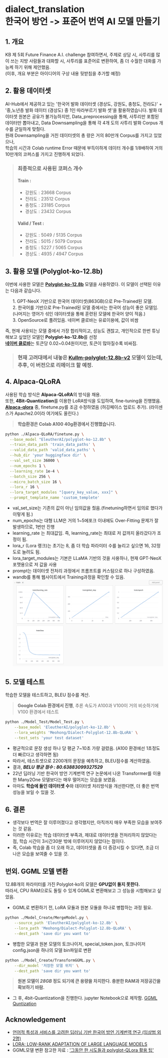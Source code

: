 # dialect_translation <br>한국어 방언 -> 표준어 번역 AI 모델 만들기

## 1. 개요 <br>
KB 제 5회 Future Finance A.I. challenge 참여하면서, 주제로 상담 시, 사투리를 많이 쓰는 지방 사람들과 대화할 시, 사투리를 표준어로 변환하여, 좀 더 수월한 대화를 가능케 하기 위해 제안했음.<br>
(이후, 개요 부분은 아이디어의 구상 내용 뒷받침을 추가할 예정)

## 2. 활용 데이터셋
AI-Hub에서 제공하고 있는 '한국어 발화 데이터셋 (경상도, 강원도, 충청도, 전라도)' + '중,노년층 발화 데이터 (경상도) 중 1인 따라부르기 발화 셋'을 활용하였습니다. 발화 데이터셋 원본은 공유가 불가능하지만, Data_preprocessing을 통해, 사투리만 포함된 데이터만 뽑아내고, 
Data Downsampling을 통해 각 4개 도의 사투리 발화 Corpus 개수를 균일하게 맞췄다.<br>
원래 Downsampling을 거친 데이터셋의 총 량은 거의 80만개 Corpus를 가지고 있었으나,<br>
학습의 시간과 Colab runtime Error 때문에 부득이하게 데이터 개수를 1/8배하여 거의 10만개의 코퍼스를 가지고 진행하게 되었다. <br>
> ### 최종적으로 사용된 코퍼스 개수 
> #### Train : <br>
> * 강원도 : 23668 Corpus
> * 전라도 : 23512 Corpus
> * 충청도 : 23185 Corpus
> * 경상도 : 23432 Corpus
> 
> #### Valid / Test : <br>
> * 강원도 : 5049 / 5135 Corpus
> * 전라도 : 5015 / 5079 Corpus
> * 충청도 : 5227 / 5065 Corpus
> * 경상도 : 4935 / 4947 Corpus

## 3. 활용 모델 (Polyglot-ko-12.8b)<br> 
이번에 사용한 모델은 [**Polyglot-ko-12.8b**][polyglot] 모델을 사용하였다. 이 모델이 선택된 이유는 다음과 같습니다.<br>

<ol>
  1. GPT-NeoX 기반으로 한국어 데이터셋(863GB)으로 Pre-Trained된 모델. <br/>
  2. 한국어를 기반으로 Pre-Trained된 모델 중에서는 한국어 성능이 좋은 모델임. (나머지는 영어가 섞인 데이터셋을 통해 훈련된 모델에 한국어 양이 적음.) <br/>
  3. OpenSource로 풀려있음. 네이버 클로바는 유료이용에, 값이 비쌈
</ol> 

즉, 현재 사용되는 모델 중에서 가장 합리적이고, 성능도 괜찮고, 개인적으로 한번 튜닝해보고 싶었던 모델인 **Polyglot-ko-12.8b**를 선정<br>
[**네이버 클로바**][naver_clover]는 토큰당 0.02~0.04원이지만, 토큰이 많아질수록 비싸짐. 
<br>
> ### 현재 고려대에서 내놓은 [**Kullm-polyglot-12.8b-v2**][kullmv2] 모델이 있는데, 추후, 이 버전으로 리메이크 할 예정.

## 4. Alpaca-QLoRA
사용된 학습 방식은 **Alpaca-QLoRA**의 방식을 채용. <br>
또한, **4Bit-Quantization**를 이용한 LoRA방식을 도입하여, fine-tuning을 진행했음.<br>
[**Alpaca-qlora**][alpacaglora] 중, finetune.py를 조금 수정하였음 (허깅페이스 업로드 추가). 
(라이센스가 Apache2.0이라 여기에도 올린다.)<br>
> **학습환경은 Colab A100 40g환경에서 진행했습니다.**

```bash
python ./Alpaca-QLoRA/finetune.py \
  --base_model "EleutherAI/polyglot-ko-12.8b" \
  --train_data_path 'train_data_paths' \
  --valid_data_path 'valid_data_paths' \
  --hub_dir 'your huggingface dir' \
  --val_set_size 36000 \
  --num_epochs 1 \
  --learning_rate 1e-4 \
  --batch_size 256 \
  --micro_batch_size 16 \
  --lora_r 16 \
  --lora_target_modules "[query_key_value, xxx]" \
  --prompt_template_name 'custom_templete'
```
* val_set_size는 기존의 값이 아닌 임의값을 줬음.(finetuning하면서 임의로 했다가 이렇게 됨.)<br>
* num_epochs는 대형 LLM은 거의 1~5에포크 이내에도 Over-Fitting 문제가 잘 발생하므로, 1번만 진행 <br>
* learning_rate 는 최대값임. 즉, learning_rate는 최대로 저 값까지 올라갔다가 조정이 됨.<br>
* lora_r (Lora 랭크)는 초기는 8, 좀 더 학습 파라미터 수를 늘리고 싶으면 16, 32정도로 늘려도 됨. <br>
* lora_target_modules는 기본은 LLaMA 기반의 것을 사용하나, 현재 GPT-NeoX 포맷용으로 저 값을 사용 <br>
* prompt는 데이터셋 전처리 과정에서 프롬프트를 커스텀으로 하나 구성하였음.
* wandb를 통해 웹사이트에서 Training과정을 확인할 수 있음.<br>
![Training](./Training_picture.png)

## 5. 모델 테스트
학습한 모델을 테스트하고, BLEU 점수를 계산.
> **Google Colab 환경에서 진행**, 추론 속도가 A100과 V100이 거의 비슷하기에 V100 환경에서 테스트 
```bash
python ./Model_Test/Model_Test.py \
	--base_model 'EleutherAI/polyglot-ko-12.8b' \
	--lora_weights 'Meohong/Dialect-Polyglot-12.8b-QLoRA' \
	--test_sets 'your test dataset'
```
* 평균적으로 문장 생성 하나 당 평균 7~10초 가량 걸렸음. (A100 환경에선 1초정도 더 빠르다고 생각하면 됨)
* 따라서, 테스트셋으로 2200개의 문장을 예측하고, BLEU점수를 계산하였음.
* 결과, _**BELU 평균 점수 : 80.63883099327529**_
* 22년 딥러닝 기반 한국어 방언 기계번역 연구 논문에서 나온 Transformer를 이용한 Many2One 모델보다는 매우 떨어지는 모습을 보였음.
* 아마도 **학습에 들인 데이터셋 수**와 데이터셋 처리방식을 개선한다면, 더 좋은 번역 성능을 보일 수 있을 것.

## 6. 결론
* 생각보다 번역은 잘 이루어졌다고 생각했지만, 아직까지 매우 부족한 모습을 보여주는 것 같음.
* 이러한 이유로는 학습 데이터셋 부족과, 제대로 데이터셋을 전처리하지 않았다는 점, 학습 시간이 3시간30분 밖에 이루어지지 않았다는 점이다.
* 즉, Colab 학습을 좀 더 오래 하고, 데이터셋을 좀 더 증강시킬 수 있다면, 조금 더 나은 모습을 보여줄 수 있을 것.

## 번외. GGML 모델 변환
12.8B개의 파라미터를 가진 Polyglot-ko의 모델은 **GPU없이 돌지 못한다.** <br>
따라서, CPU RAM으로도 돌릴 수 있게 GGML로 변환해보고 그 성능을 시험해보고 싶었음. 
* GGML로 변환하기 전, LoRA 모듈과 원본 모듈을 하나로 병합하는 과정 필요.
```bash
python ./Model_Create/MergeModel.py \
	--source_path 'EleutherAI/polyglot-ko-12.8b' \
	--lora_path 'Meohong/Dialect-Polyglot-12.8b-QLoRA' \
	--dest_path 'save dir you want to'
```
* 병합한 모델과 원본 모델의 토크나이저, special_token.json, 토크나이저config.json을 하나의 모델 bin파일로 변환
```bash
python ./Model_Create/TransformGGML.py \
	--dir_model '저장한 모델 위치' \
	--dest_path 'save dir you want to'
```
> **원본 모델이 _28GB_ 정도 되기에 큰 용량을 차지한다. 충분한 RAM과 저장공간을 확보하기 바람.**
* 그 후, 4bit-Quantization을 진행한다. jupyter Notebook으로 제작함.
[GGML Quntization](https://colab.research.google.com/drive/13hDsA-k0Wvb3JWczkglgC4QX7zb0BGUY)

## Acknowledgement
* [언어적 특성과 서비스를 고려한 딥러닝 기반 한국어 방언 기계번역 연구 (임상범 외 2명)][deepdialect]
* [LORA: LOW-RANK ADAPTATION OF LARGE LANGUAGE MODELS][LoRA]
* GGML모델 변환 참고한 자료 : ['그동안 한 시도들과 polyglot-QLora 활용 팁'][arcalive]


[polyglot]: https://huggingface.co/EleutherAI/polyglot-ko-12.8b
[kullmv2]: https://huggingface.co/nlpai-lab/kullm-polyglot-12.8b-v2
[naver_clover]: https://www.ncloud.com/product/aiService/clovaStudio
[alpacaglora]: https://github.com/vihangd/alpaca-qlora
[deepdialect]: https://koreascience.kr/article/JAKO202209542033704.pdf
[LoRA]: https://arxiv.org/pdf/2106.09685.pdf
[arcalive]: https://arca.live/b/alpaca/79988181?target=all&keyword=llama&p=1
